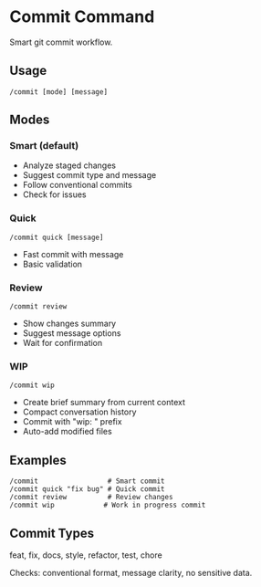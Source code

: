 # Commit Command

Smart git commit workflow.

## Usage
`/commit [mode] [message]`

## Modes

### Smart (default)
- Analyze staged changes
- Suggest commit type and message
- Follow conventional commits
- Check for issues

### Quick
`/commit quick [message]`
- Fast commit with message
- Basic validation

### Review
`/commit review`
- Show changes summary
- Suggest message options
- Wait for confirmation

### WIP
`/commit wip`
- Create brief summary from current context
- Compact conversation history
- Commit with "wip: " prefix
- Auto-add modified files

## Examples
```
/commit                 # Smart commit
/commit quick "fix bug" # Quick commit
/commit review          # Review changes
/commit wip            # Work in progress commit
```

## Commit Types
feat, fix, docs, style, refactor, test, chore

Checks: conventional format, message clarity, no sensitive data.